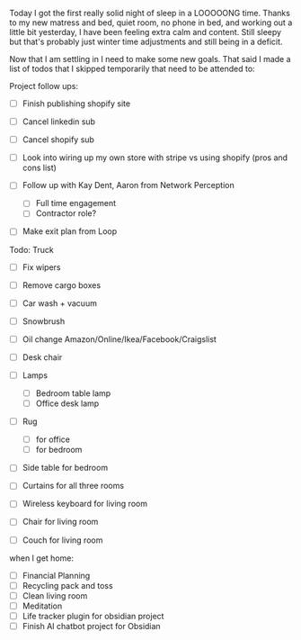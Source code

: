 Today I got the first really solid night of sleep in a LOOOOONG time. Thanks to my new matress and bed, quiet room, no phone in bed, and working out a little bit yesterday, I have been feeling extra calm and content. Still sleepy but that's probably just winter time adjustments and still being in a deficit.

Now that I am settling in I need to make some new goals. That said I made a list of todos that I skipped temporarily that need to be attended to:

Project follow ups:
- [ ] Finish publishing shopify site
- [ ] Cancel linkedin sub
- [ ] Cancel shopify sub
- [ ] Look into wiring up my own store with stripe vs using shopify (pros and cons list)
- [ ] Follow up with Kay Dent, Aaron from Network Perception
	- [ ] Full time engagement
	- [ ] Contractor role?
- [ ] Make exit plan from Loop


Todo:
Truck
- [ ] Fix wipers
- [ ] Remove cargo boxes 
- [ ] Car wash + vacuum
- [ ] Snowbrush
- [ ] Oil change
Amazon/Online/Ikea/Facebook/Craigslist 
- [ ] Desk chair
- [ ] Lamps
	- [ ] Bedroom table lamp
	- [ ] Office desk lamp
- [ ] Rug 
	- [ ] for office
	- [ ] for bedroom
- [ ] Side table for bedroom
- [ ] Curtains for all three rooms
- [ ] Wireless keyboard for living room
- [ ] Chair for living room
- [ ] Couch for living room


when I get home:
- [ ] Financial Planning 
- [ ] Recycling pack and toss
- [ ] Clean living room
- [ ] Meditation
- [ ] Life tracker plugin for obsidian project
- [ ] Finish AI chatbot project for Obsidian
